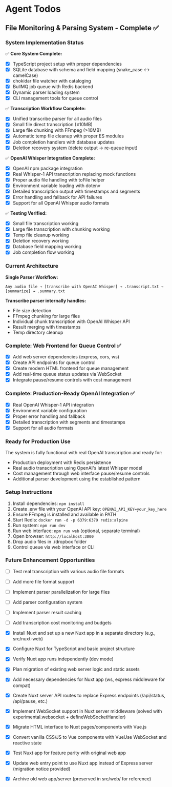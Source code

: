 # Agent Todos

## File Monitoring & Parsing System - Complete ✅

### System Implementation Status

✅ **Core System Complete:**

- [x] TypeScript project setup with proper dependencies
- [x] SQLite database with schema and field mapping (snake_case ↔ camelCase)
- [x] chokidar file watcher with cataloging
- [x] BullMQ job queue with Redis backend
- [x] Dynamic parser loading system
- [x] CLI management tools for queue control

✅ **Transcription Workflow Complete:**

- [x] Unified transcribe parser for all audio files
- [x] Small file direct transcription (≤10MB)
- [x] Large file chunking with FFmpeg (>10MB)
- [x] Automatic temp file cleanup with proper ES modules
- [x] Job completion handlers with database updates
- [x] Deletion recovery system (delete output → re-queue input)

✅ **OpenAI Whisper Integration Complete:**

- [x] OpenAI npm package integration
- [x] Real Whisper-1 API transcription replacing mock functions
- [x] Proper audio file handling with toFile helper
- [x] Environment variable loading with dotenv
- [x] Detailed transcription output with timestamps and segments
- [x] Error handling and fallback for API failures
- [x] Support for all OpenAI Whisper audio formats

✅ **Testing Verified:**

- [x] Small file transcription working
- [x] Large file transcription with chunking working
- [x] Temp file cleanup working
- [x] Deletion recovery working
- [x] Database field mapping working
- [x] Job completion flow working

### Current Architecture

**Single Parser Workflow:**

```
Any audio file → [transcribe with OpenAI Whisper] → .transcript.txt → [summarize] → .summary.txt
```

**Transcribe parser internally handles:**

- File size detection
- FFmpeg chunking for large files
- Individual chunk transcription with OpenAI Whisper API
- Result merging with timestamps
- Temp directory cleanup

### Complete: Web Frontend for Queue Control ✅

- [x] Add web server dependencies (express, cors, ws)
- [x] Create API endpoints for queue control
- [x] Create modern HTML frontend for queue management
- [x] Add real-time queue status updates via WebSocket
- [x] Integrate pause/resume controls with cost management

### Complete: Production-Ready OpenAI Integration ✅

- [x] Real OpenAI Whisper-1 API integration
- [x] Environment variable configuration
- [x] Proper error handling and fallback
- [x] Detailed transcription with segments and timestamps
- [x] Support for all audio formats

### Ready for Production Use

The system is fully functional with real OpenAI transcription and ready for:

- Production deployment with Redis persistence
- Real audio transcription using OpenAI's latest Whisper model
- Cost management through web interface pause/resume controls
- Additional parser development using the established pattern

### Setup Instructions

1. Install dependencies: `npm install`
2. Create .env file with your OpenAI API key: `OPENAI_API_KEY=your_key_here`
3. Ensure FFmpeg is installed and available in PATH
4. Start Redis: `docker run -d -p 6379:6379 redis:alpine`
5. Run system: `npm run dev`
6. Run web interface: `npm run web` (optional, separate terminal)
7. Open browser: `http://localhost:3000`
8. Drop audio files in ./dropbox folder
9. Control queue via web interface or CLI

### Future Enhancement Opportunities

- [ ] Test real transcription with various audio file formats
- [ ] Add more file format support
- [ ] Implement parser parallelization for large files
- [ ] Add parser configuration system
- [ ] Implement parser result caching
- [ ] Add transcription cost monitoring and budgets

- [x] Install Nuxt and set up a new Nuxt app in a separate directory (e.g., src/nuxt-web)
- [x] Configure Nuxt for TypeScript and basic project structure
- [x] Verify Nuxt app runs independently (dev mode)
- [x] Plan migration of existing web server logic and static assets
- [x] Add necessary dependencies for Nuxt app (ws, express middleware for compat)
- [x] Create Nuxt server API routes to replace Express endpoints (/api/status, /api/pause, etc.)
- [x] Implement WebSocket support in Nuxt server middleware (solved with experimental.websocket + defineWebSocketHandler)
- [x] Migrate HTML interface to Nuxt pages/components with Vue.js
- [x] Convert vanilla CSS/JS to Vue components with VueUse WebSocket and reactive state
- [x] Test Nuxt app for feature parity with original web app
- [x] Update web entry point to use Nuxt app instead of Express server (migration notice provided)
- [x] Archive old web app/server (preserved in src/web/ for reference)
